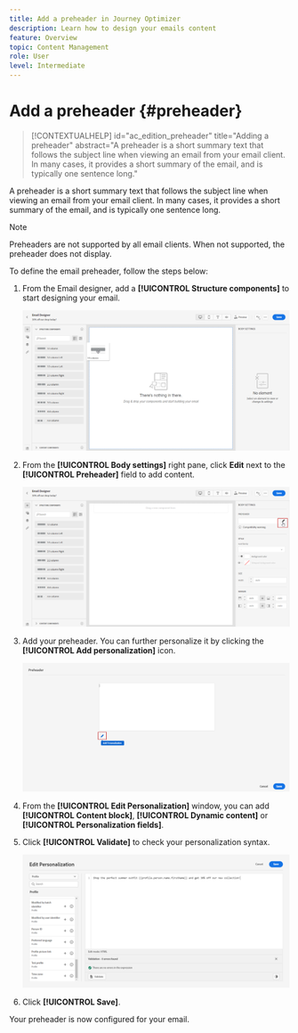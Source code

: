 ```yaml
---
title: Add a preheader in Journey Optimizer
description: Learn how to design your emails content
feature: Overview
topic: Content Management
role: User
level: Intermediate
---
```

# Add a preheader {#preheader}

>[!CONTEXTUALHELP]
>id="ac_edition_preheader"
>title="Adding a preheader"
>abstract="A preheader is a short summary text that follows the subject line when viewing an email from your email client. In many cases, it provides a short summary of the email, and is typically one sentence long."

A preheader is a short summary text that follows the subject line when viewing an email from your email client. In many cases, it provides a short summary of the email, and is typically one sentence long. 

>[!NOTE]
>
>Preheaders are not supported by all email clients. When not supported, the preheader does not display.

To define the email preheader, follow the steps below:

1. From the Email designer, add a **[!UICONTROL Structure components]** to start designing your email.

    ![](assets/preheader_1.png)

1. From the **[!UICONTROL Body settings]** right pane, click **Edit** next to the **[!UICONTROL Preheader]** field to add content.

    ![](assets/preheader_2.png)

1. Add your preheader. You can further personalize it by clicking the **[!UICONTROL Add personalization]** icon.

    ![](assets/preheader_3.png)

1. From the **[!UICONTROL Edit Personalization]** window, you can add **[!UICONTROL Content block]**, **[!UICONTROL Dynamic content]** or **[!UICONTROL Personalization fields]**.

1. Click **[!UICONTROL Validate]** to check your personalization syntax.

    ![](assets/preheader_4.png)

1. Click **[!UICONTROL Save]**.

Your preheader is now configured for your email.
